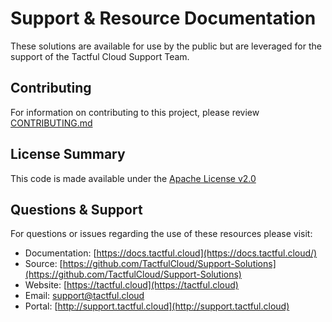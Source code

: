 # Support & Resource Documentation

These solutions are available for use by the public but are leveraged for the support of the Tactful Cloud Support Team.

## Contributing

For information on contributing to this project, please review [CONTRIBUTING.md](https://github.com/TactfulCloud/Support-Solutions/tree/d4ded1fa10f4cea343290f8e512939cfea160ff1/CONTRIBUTING.md)

## License Summary

This code is made available under the [Apache License v2.0](https://github.com/TactfulCloud/Support-Solutions/tree/d4ded1fa10f4cea343290f8e512939cfea160ff1/LICENSE/README.md)

## Questions & Support

For questions or issues regarding the use of these resources please visit:

* Documentation: [https://docs.tactful.cloud](https://docs.tactful.cloud/)
* Source:  [https://github.com/TactfulCloud/Support-Solutions](https://github.com/TactfulCloud/Support-Solutions)
* Website: [https://tactful.cloud](https://tactful.cloud)
* Email: [support@tactful.cloud](mailto:support@tactful.cloud)
* Portal: [http://support.tactful.cloud](http://support.tactful.cloud)

